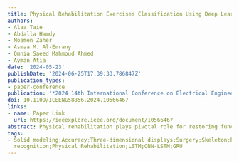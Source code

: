 ```yaml
---
title: Physical Rehabilitation Exercises Classification Using Deep Learning Models
authors:
- Alaa Taie
- Abdalla Hamdy
- Moamen Zaher
- Asmaa M. Al-Emrany
- Omnia Saeed Mahmoud Ahmed
- Ayman Atia
date: '2024-05-23'
publishDate: '2024-06-25T17:39:33.786847Z'
publication_types:
- paper-conference
publication: '*2024 14th International Conference on Electrical Engineering (ICEENG)*'
doi: 10.1109/ICEENG58856.2024.10566467
links:
- name: Paper Link
  url: https://ieeexplore.ieee.org/document/10566467
abstract: Physical rehabilitation plays pivotal role for restoring functionality and enhancing well-being in individuals with injuries, surgeries, or illnesses. This study introduces a framework to monitor patient progress during rehabilitation and identify the parts of skeleton for each exercise involved in each exercise. First experiment using UI- PRMD dataset, accuracies were 98.50%, 87.8%, 92.4% for LSTM, CNN-LSTM and GRU respectively. The second experiments with a collected dataset showed accuracies of 98.11% for LSTM, 71.7% for CNN-LSTM, and 96.23% for GRU, with additional promising results from DenseNet models and 3D array representations.
tags:
- Solid modeling;Accuracy;Three-dimensional displays;Surgery;Skeleton;Pattern recognition;Object
  recognition;Physical Rehabilitation;LSTM;CNN-LSTM;GRU
---
```

